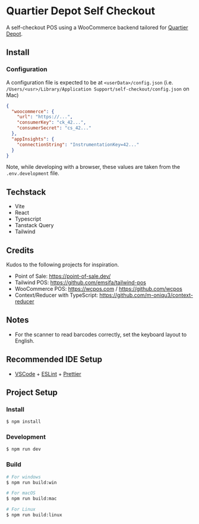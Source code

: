 # Quartier Depot Self Checkout

A self-checkout POS using a WooCommerce backend tailored for [Quartier Depot](https://www.quartier-depot.ch/).

## Install

### Configuration

A configuration file is expected to be at `<userData>/config.json` (i.e. `/Users/<usr>/Library/Application Support/self-checkout/config.json` on Mac)

```json
{
  "woocommerce": {
    "url": "https://...",
    "consumerKey": "ck_42...",
    "consumerSecret": "cs_42..."
  },
  "appInsights": {
    "connectionString": "InstrumentationKey=42..."
  }
}
```

Note, while developing with a browser, these values are taken from the `.env.development` file.

## Techstack

- Vite
- React
- Typescript
- Tanstack Query
- Tailwind

## Credits

Kudos to the following projects for inspiration.

- Point of Sale: https://point-of-sale.dev/
- Tailwind POS: https://github.com/emsifa/tailwind-pos
- WooCommerce POS: https://wcpos.com / https://github.com/wcpos
- Context/Reducer with TypeScript: https://github.com/m-oniqu3/context-reducer

## Notes

- For the scanner to read barcodes correctly, set the keyboard layout to English.

## Recommended IDE Setup

- [VSCode](https://code.visualstudio.com/) + [ESLint](https://marketplace.visualstudio.com/items?itemName=dbaeumer.vscode-eslint) + [Prettier](https://marketplace.visualstudio.com/items?itemName=esbenp.prettier-vscode)

## Project Setup

### Install

```bash
$ npm install
```

### Development

```bash
$ npm run dev
```

### Build

```bash
# For windows
$ npm run build:win

# For macOS
$ npm run build:mac

# For Linux
$ npm run build:linux
```
